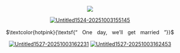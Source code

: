 <div align="center">

![](https://komarev.com/ghpvc/?username=ivangaze&color=ffaece&label=ㅤ+ㅤ+⟡+ㅤ+ㅤ&style=plastic)


<div align="center"> 
<a href="https://imgbb.com/"><img src="https://i.ibb.co/yvKc6PF/Untitled1524-20251003155145.png" alt="Untitled1524-20251003155145" border="0"></a>
    
  $\textcolor{hotpink}{\textsf{“ㅤOneㅤday,ㅤwe’llㅤgetㅤmarriedㅤ”}}$

[<img src="https://i.ibb.co/7PdJBcw/Untitled1527-20251003162231.png" alt="Untitled1527-20251003162231" border="0"></a>](https://virange.atabook.org) [<img src="https://i.ibb.co/0pNDWCTX/Untitled1527-20251003162453.png" alt="Untitled1527-20251003162453" border="0"></a>](https://ivangaze.straw.page)
